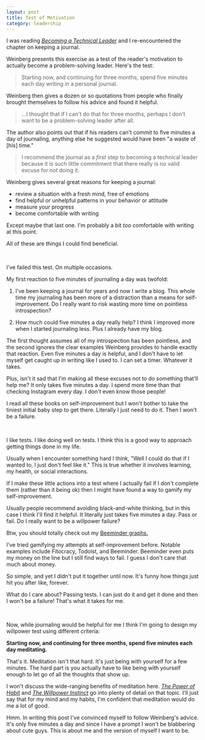 ```yaml
---
layout: post
title: Test of Motivation
category: leadership
---
```


I was reading [<i class="fa fa-book"></i> *Becoming a Technical Leader*](http://smile.amazon.com/gp/product/B004J4VV3I/ref=kinw_myk_ro_title) and I re-encountered the chapter on keeping a journal.

Weinberg presents this exercise as a test of the reader's motivation to actually become a problem-solving leader. Here's the test:

><i class="fa fa-quote-left"></i> Starting now, and continuing for three months, spend five minutes each day writing in a personal journal.

Weinberg then gives a dozen or so quotations from people who finally brought themselves to follow his advice and found it helpful.

><i class="fa fa-quote-left"></i> ...I thought that if I can't do that for three months, perhaps I don't want to be a problem-solving leader after all.

The author also points out that if his readers can't commit to five minutes a day of journaling, anything else he suggested would have been "a waste of [his] time."

><i class="fa fa-quote-left"></i> I recommend the journal as a <em>first</em> step to becoming a technical leader because it is such little commitment that there really is no valid excuse for not doing it.

Weinberg gives several great reasons for keeping a journal:

- review a situation with a fresh mind, free of emotions
- find helpful or unhelpful patterns in your behavior or attitude
- measure your progress
- become comfortable with writing

<aside>Except maybe that last one. I'm probably a bit <em>too</em> comfortable with writing at this point.</aside>

All of these are things I could find beneficial.


<br/>

I've failed this test. On multiple occasions.

My first reaction to five minutes of journaling a day was twofold: 

1. I've been keeping a journal for years and now I write a blog. This whole time my journaling has been more of a distraction than a means for self-improvement. Do I really want to risk wasting more time on pointless introspection?

2. How much could five minutes a day really help? I think I improved more when I started journaling less. Plus I already have my blog.

The first thought assumes all of my introspection has been pointless, and the second ignores the clear examples Weinberg provides to handle exactly that reaction. Even five minutes a day is helpful, and I don't have to let myself get caught up in writing like I used to. I can set a timer. Whatever it takes.

Plus, isn't it sad that I'm making all these excuses not to do something that'll help me? It only takes five minutes a day. I spend more time than that checking Instagram every day. I don't even know those people!

I read all these books on self-improvement but I won't bother to take the tiniest initial baby step to get there. Literally I just need to do it. Then I won't be a failure.

<br/>

I like tests. I like doing well on tests. I think this is a good way to approach getting things done in my life.

Usually when I encounter something hard I think, "Well I could do that if I wanted to, I just don't feel like it." This is true whether it involves learning, my health, or social interactions.

If I make these little actions into a test where I actually fail if I don't complete them (rather than it being ok) then I might have found a way to gamify my self-improvement.

Usually people recommend avoiding black-and-white thinking, but in this case I think I'll find it helpful. It literally just takes five minutes a day. Pass or fail. Do I really want to be a willpower failure?

<aside>Btw, you should totally check out my <a href="https://www.beeminder.com/speesbag">Beeminder graphs.</a></aside>

I've tried gamifying my attempts at self-improvement before. Notable examples include Fitocracy, Todoist, and Beeminder. Beeminder even puts my money on the line but I still find ways to fail. I guess I don't care that much about money.

<aside>So simple, and yet I didn't put it together until now. It's funny how things just hit you after like, forever.</aside>

What do I care about? Passing tests. I can just do it and get it done and then I won't be a failure! That's what it takes for me.

<br/>

Now, while journaling would be helpful for me I think I'm going to design my willpower test using different criteria:

<i class="fa fa-asterisk"></i> **Starting now, and continuing for three months, spend five minutes each day meditating.**

That's it. Meditation isn't that hard. It's just being with yourself for a few minutes. The hard part is you actually have to like being with yourself enough to let go of all the thoughts that show up.

I won't discuss the wide-ranging benefits of meditation here. [<i class="fa fa-book"></i> *The Power of Habit*](http://smile.amazon.com/gp/product/B0055PGUYU/ref=kinw_myk_ro_title) and [<i class="fa fa-book"></i> *The Willpower Instinct*](http://www.amazon.com/Willpower-Instinct-Self-Control-Works-Matters-ebook/dp/B005ERIRZE/ref=sr_1_1?ie=UTF8&qid=1423798366&sr=8-1&keywords=the+willpower+instinct) go into plenty of detail on that topic. I'll just say that for my mind and my habits, I'm confident that meditation would do me a lot of good.

Hmm. In writing this post I've convinced myself to follow Weinberg's advice. It's only five minutes a day and since I have a prompt I won't be blabbering about cute guys. This is about me and the version of myself I want to be.
